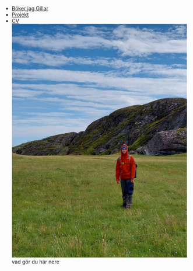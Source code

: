 

- [Böker jag Gillar](https://caspian.rosengren.nu/Books.html)
- [Projekt](https://caspian.rosengren.nu/Projekt.html)
- [CV](https://caspian.rosengren.nu/CV.html)
![test](assets/20250505_143805_20220731_103702.jpg)
vad gör du här nere 